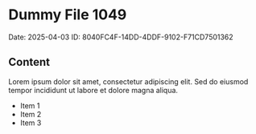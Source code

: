 # Dummy File 1049

Date: 2025-04-03
ID: 8040FC4F-14DD-4DDF-9102-F71CD7501362

## Content

Lorem ipsum dolor sit amet, consectetur adipiscing elit.
Sed do eiusmod tempor incididunt ut labore et dolore magna aliqua.

* Item 1
* Item 2
* Item 3

